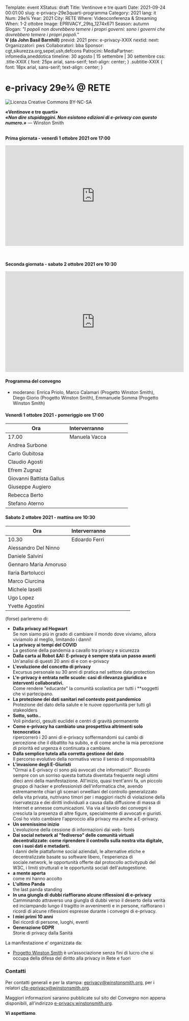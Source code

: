 Template: event
XStatus: draft
Title: Ventinove e tre quarti
Date: 2021-09-24 00:01:00
slug: e-privacy-29e3quarti-programma
Category: 2021
lang: it
Num: 29e¾
Year: 2021
City: RETE
Where: Videoconferenza & Streaming
When: 1-2 ottobre
Image: EPRIVACY_29tq_1274x671
Season: autumn
Slogan: <i>"I popoli non dovrebbero temere i propri governi: sono i governi che dovrebbero temere i propri popoli."</i><br/><b>V (da John Basil Barnhill)</b>
previd: 2021
prev: e-privacy-XXIX
nextid:
next:
Organizzatori: pws
Collaboratori: bba
Sponsor: cgt,sikurezza.org,sepel,ush,defcons
Patrocini:
MediaPartner: infomedia,aneddotica
timeline: 30 agosto | 15 settembre | 30 settembre
css: .title-XXIX { font: 25px arial, sans-serif; text-align: center; }   .subtitle-XXIX { font: 18px arial, sans-serif; text-align: center; }

# e-privacy 29e¾ @ RETE

![Licenza Creative Commons BY-NC-SA](images/editions/EPRIVACY_29tq_title_gold.jpg "e-privacy 29¾")

<div class="title-XXIX"><b>«Ventinove e tre quarti»</b></div>
<div class="subtitle-XXIX"><b><i>«Non dire stupidaggini. Non esistono edizioni di e-privacy con questo numero.»</i></b> — Winston Smith</div>
<br/>

<b>Prima giornata - venerdì 1 ottobre 2021 ore 17:00 </b>

<iframe width="560" height="315"
src="https://www.youtube.com/embed/OP5IgJL9w9w" title="YouTube video
player" frameborder="0" allow="accelerometer; autoplay;
clipboard-write; encrypted-media; gyroscope; picture-in-picture"
allowfullscreen></iframe>

<br><br><b> Seconda giornata - sabato 2 ottobre 2021 ore 10:30 </b>

<iframe width="560" height="315"
src="https://www.youtube.com/embed/c1vUAElJTX0" title="YouTube video
player" frameborder="0" allow="accelerometer; autoplay;
clipboard-write; encrypted-media; gyroscope; picture-in-picture"
allowfullscreen></iframe>
<br/>


#### Programma del convegno



   - moderano: Enrica Priolo, Marco Calamari (Progetto Winston Smith), Diego Giorio (Progetto Winston Smith), Emmanuele Somma (Progetto Winston Smith)

#### <a name="vem"></a>Venerdì 1 ottobre 2021 - pomeriggio ore 17:00

<!-- iframe width="560" height="315" src="https://www.youtube-nocookie.com/embed/U76hIPUhL4s?controls=0" title="YouTube video player" frameborder="0" allow="accelerometer; autoplay; clipboard-write; encrypted-media; gyroscope; picture-in-picture" allowfullscreen X /iframe -->

**Ora** |  **Interverranno**&nbsp;&nbsp;&nbsp;&nbsp;&nbsp;&nbsp;&nbsp;&nbsp;&nbsp;&nbsp;&nbsp;&nbsp;&nbsp;&nbsp;&nbsp;&nbsp;
------- | -------
17.00 |  Manuela Vacca
| Andrea Surbone
| Carlo Gubitosa
| Claudio Agosti
| Efrem Zugnaz
| Giovanni Battista Gallus
| Giuseppe Augiero
| Rebecca Berto
| Stefano Aterno

#### <a name="sab"></a>Sabato 2 ottobre 2021 - mattina ore 10:30

**Ora** | **Interverranno**&nbsp;&nbsp;&nbsp;&nbsp;&nbsp;&nbsp;&nbsp;&nbsp;&nbsp;&nbsp;&nbsp;&nbsp;&nbsp;&nbsp;&nbsp;&nbsp;
------- | -------
10.30 |  Edoardo Ferri
| Alessandro Del Ninno
| Daniele Salvini
| Gennaro Maria Amoruso
| Ilaria Bartolucci
| Marco Ciurcina
| Michele Iaselli
| Ugo Lopez
| Yvette Agostini

(forse) parleremo di:

 - **Dalla privacy ad Hogwart**<br/>Se non siamo più in grado di cambiare il mondo dove viviamo, allora viviamolo al meglio, limitando i danni!
 - **La privacy ai tempi del COVID**<br/>La gestione della pandemia a cavallo tra privacy e sicurezza
 - **Dalla carta ai Robot &AI: E-privacy è sempre stata un passo avanti**<br/>Un'analisi di questi 20 anni di e con e-privacy
 - **L'evoluzione del concetto di privacy**<br/>Excursus personale su 30 anni di pratica nel settore data protection
 - **L'e-privacy è entrata nelle scuole: casi di rilevanza giuridica e interventi collaborativi.**<br/>Come rendere "educante" la comunità scolastica per tutti i **soggetti che vi partecipano.
 - **La protezione dei dati sanitari nel contesto post pandemico**<br/>Protezione del dato della salute e le nuove opportunità per tutti gli stakeolders
 - **Sotto, sotto..**<br/>Voli pindarici, gesuiti euclidei e centri di gravità permanente
 - **Come e-privacy ha cambiato una prospettiva altrimenti solo tecnocratica**<br/>ripercorrerò i 20 anni di e-privacy soffermandomi sui cambi di percezione che il dibattito ha subito, e di come anche la mia percezione di priorità ed urgenza è continuata a cambiare.
 - **Dalla semplice tutela alla corretta gestione del dato**<br/>Il percorso evolutivo della normativa verso il senso di responsabilità
 - **L'invasione degli E-Giuristi**<br/>"Ormai a E-privacy ci sono più avvocati che informatici!". Ricordo sempre con un sorriso questa battuta diventata frequente negli ultimi dieci anni della manifestazione. All'inizio, quasi trent'anni fa, un piccolo gruppo di hacker e professionisti dell'informatica che, avendo estremamente chiari gli scenari orwelliani del controllo generalizzato della vita privata, nutrivano timori per i maggiori rischi di violazione della riservatezza e dei diritti individuali a causa dalla diffusione di massa di Internet e annesse comunicazioni. Via via al tavolo dei convegni è cresciuta la presenza di altre figure, specialmente di avvocati e giuristi. Così ho visto cambiare l'approccio alla privacy ma anche a E-privacy.
 - **Un serenissimo inizio**<br/>L'evoluzione della cessione di informazioni dai web- fonts
 - **Dai social network al "fediverso" delle comunità virtuali decentralizzate: come riprendere il controllo sulla nostra vita digitale, con i suoi dati e metadarti.**<br/>I danni delle piattaforme social aziendali, le alternative etiche e decentralizzate basate su software libero, l'esperienza di sociale.network, le opportunità offerte dal protocollo activitypub del W3C, i limiti strutturali e le opportunità sociali dell'autogestione.
 - **a mente aperta**<br/>come mi hanno accolto
 - **L'ultimo Panda**<br/>the last panda standing
 - **In una giungla di dubbi riaffiorano alcune riflessioni di e-privacy**<br/>Camminando attraverso una giungla di dubbi verso il deserto della verità ed inciampando lungo il tragitto in avvenimenti e in persone, riaffiorano i ricordi di alcune riflessioni espresse durante i convegni di e-privacy.
 - **I miei primi 10 anni**<br/>Bei ricordi di persone, luoghi, eventi
 - **Generazione GDPR**<br/>Storie di privacy dalla Sanità

La manifestazione e’ organizzata da:

 - [Progetto Winston Smith](http://pws.winstonsmith.org/) è un’associazione senza fini di lucro che si occupa della difesa del diritto alla privacy in Rete e fuori


### Contatti

Per contatti generali e per la
stampa: [eprivacy@winstonsmith.org](mailto:eprivacy@winstonsmith.org),
per i relatori
[cfp-eprivacy@winstonsmith.org](mailto:cfp-eprivacy@winstonsmith.org).

Maggiori informazioni saranno pubblicate sul sito del Convegno non appena
disponibili, all'indirizzo [e-privacy.winstonsmith.org](http://e-privacy.winstonsmith.org).

**Vi aspettiamo**.
